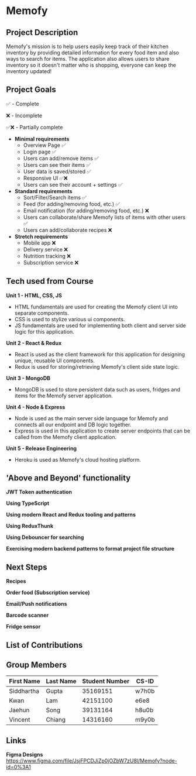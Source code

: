 # Memofy

## Project Description

Memofy's mission is to help users easily keep track of their kitchen inventory by providing detailed information for every food item and also ways to search for items. The application also allows users to share inventory so it doesn't matter who is shopping, everyone can keep the inventory updated!

## Project Goals

✅ - Complete

❌ - Incomplete

✅❌ - Partially complete

- **Minimal requirements**
  - Overview Page ✅
  - Login page ✅
  - Users can add/remove items ✅
  - Users can see their items ✅
  - User data is saved/stored ✅
  - Responsive UI ✅❌
  - Users can see their account + settings ✅
- **Standard requirements**
  - Sort/Filter/Search items ✅
  - Feed (for adding/removing food, etc.) ✅
  - Email notification (for adding/removing food, etc.) ❌
  - Users can collaborate/share Memofy lists of items with other users ✅
  - Users can add/collaborate recipes ❌
- **Stretch requirements**
  - Mobile app ❌
  - Delivery service ❌
  - Nutrition tracking ❌
  - Subscription service ❌

## Tech used from Course

**Unit 1 - HTML, CSS, JS**
  - HTML fundamentals are used for creating the Memofy client UI into separate components. 
  - CSS is used to stylize various ui components.
  - JS fundamentals are used for implementing both client and server side logic for this application.

**Unit 2 - React & Redux**
  - React is used as the client framework for this application for designing unique, reusable UI components. 
  - Redux is used for storing/retrieving Memofy's client side state logic.

**Unit 3 - MongoDB**
  - MongoDB is used to store persistent data such as users, fridges and items for the Memofy server application. 

**Unit 4 - Node & Express**
  - Node is used as the main server side language for Memofy and connects all our endpoint and DB logic together. 
  - Express is used in this application to create server endpoints that can be called from the Memofy client application.

**Unit 5 - Release Engineering**
  - Heroku is used as Memofy's cloud hosting platform.

## 'Above and Beyond' functionality

**JWT Token authentication**

**Using TypeScript**

**Using modern React and Redux tooling and patterns**

**Using ReduxThunk**

**Using Debouncer for searching**

**Exercising modern backend patterns to format project file structure**

## Next Steps

**Recipes**

**Order food (Subscription service)**

**Email/Push notifications**

**Barcode scanner**

**Fridge sensor**

## List of Contributions

## Group Members

| **First Name** | **Last Name** | **Student Number** | **CS-ID** |
| --- | --- | --- | --- |
| Siddhartha | Gupta | 35169151 | w7h0b |
| Kwan | Lam | 42151100 | e6e8 |
| Jaehun | Song | 39131164 | h8u0b |
| Vincent | Chiang | 14316160 | m9y0b |

## Links

**Figma Designs** https://www.figma.com/file/JsjFPCDJiZp0jOZbW7zU8l/Memofy?node-id=0%3A1

